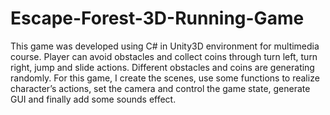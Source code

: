 # Escape-Forest-3D-Running-Game
This game was developed using C# in Unity3D environment for multimedia course. Player can avoid obstacles and collect coins through turn left, turn right, jump and slide actions. Different obstacles and coins are generating randomly. For this game, I create the scenes, use some functions to realize character’s actions, set the camera and control the game state, generate GUI and finally add some sounds effect.
